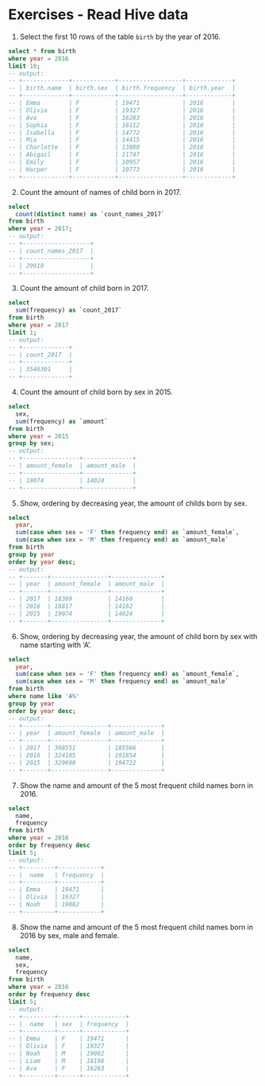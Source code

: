 # Exercises - Read Hive data

1. Select the first 10 rows of the table `birth` by the year of 2016.

```sql
select * from birth
where year = 2016
limit 10;
-- output:
-- +-------------+------------+------------------+-------------+
-- | birth.name  | birth.sex  | birth.frequency  | birth.year  |
-- +-------------+------------+------------------+-------------+
-- | Emma        | F          | 19471            | 2016        |
-- | Olivia      | F          | 19327            | 2016        |
-- | Ava         | F          | 16283            | 2016        |
-- | Sophia      | F          | 16112            | 2016        |
-- | Isabella    | F          | 14772            | 2016        |
-- | Mia         | F          | 14415            | 2016        |
-- | Charlotte   | F          | 13080            | 2016        |
-- | Abigail     | F          | 11747            | 2016        |
-- | Emily       | F          | 10957            | 2016        |
-- | Harper      | F          | 10773            | 2016        |
-- +-------------+------------+------------------+-------------+
```

2. Count the amount of names of child born in 2017.

```sql
select
  count(distinct name) as `count_names_2017`
from birth
where year = 2017;
-- output:
-- +-------------------+
-- | count_names_2017  |
-- +-------------------+
-- | 29910             |
-- +-------------------+
```

3. Count the amount of child born in 2017.

```sql
select
  sum(frequency) as `count_2017`
from birth
where year = 2017
limit 1;
-- output:
-- +-------------+
-- | count_2017  |
-- +-------------+
-- | 3546301     |
-- +-------------+
```

4. Count the amount of child born by sex in 2015.

```sql
select
  sex,
  sum(frequency) as `amount`
from birth
where year = 2015
group by sex;
-- output:
-- +----------------+--------------+
-- | amount_female  | amount_male  |
-- +----------------+--------------+
-- | 19074          | 14024        |
-- +----------------+--------------+
```

5. Show, ordering by decreasing year, the amount of childs born by sex.

```sql
select
  year,
  sum(case when sex = 'F' then frequency end) as `amount_female`,
  sum(case when sex = 'M' then frequency end) as `amount_male`
from birth
group by year
order by year desc;
-- output:
-- +-------+----------------+--------------+
-- | year  | amount_female  | amount_male  |
-- +-------+----------------+--------------+
-- | 2017  | 18309          | 14160        |
-- | 2016  | 18817          | 14162        |
-- | 2015  | 19074          | 14024        |
-- +-------+----------------+--------------+
```

6. Show, ordering by decreasing year, the amount of child born by sex with name starting with ‘A’.

```sql
select
  year,
  sum(case when sex = 'F' then frequency end) as `amount_female`,
  sum(case when sex = 'M' then frequency end) as `amount_male`
from birth
where name like 'A%'
group by year
order by year desc;
-- output:
-- +-------+----------------+--------------+
-- | year  | amount_female  | amount_male  |
-- +-------+----------------+--------------+
-- | 2017  | 308551         | 185566       |
-- | 2016  | 324185         | 191854       |
-- | 2015  | 329690         | 194722       |
-- +-------+----------------+--------------+
```

7. Show the name and amount of the 5 most frequent child names born in 2016.

```sql
select
  name,
  frequency
from birth
where year = 2016
order by frequency desc
limit 5;
-- output:
-- +---------+------------+
-- |  name   | frequency  |
-- +---------+------------+
-- | Emma    | 19471      |
-- | Olivia  | 19327      |
-- | Noah    | 19082      |
-- +---------+------------+
```

8. Show the name and amount of the 5 most frequent child names born in 2016 by sex, male and female.

```sql
select
  name,
  sex,
  frequency
from birth
where year = 2016
order by frequency desc
limit 5;
-- output:
-- +---------+------+------------+
-- |  name   | sex  | frequency  |
-- +---------+------+------------+
-- | Emma    | F    | 19471      |
-- | Olivia  | F    | 19327      |
-- | Noah    | M    | 19082      |
-- | Liam    | M    | 18198      |
-- | Ava     | F    | 16283      |
-- +---------+------+------------+
```